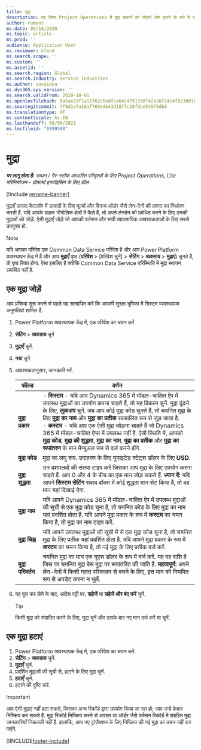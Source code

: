 ```yaml
---
title: मुद्रा
description: यह विषय Project Operations में मुद्रा प्रकारों को जोड़ने और हटाने के बारे में जानकारी देता है.
author: rumant
ms.date: 09/18/2020
ms.topic: article
ms.prod: ''
audience: Application User
ms.reviewer: kfend
ms.search.scope: ''
ms.custom: ''
ms.assetid: ''
ms.search.region: Global
ms.search.industry: Service industries
ms.author: suvaidya
ms.dyn365.ops.version: ''
ms.search.validFrom: 2020-10-01
ms.openlocfilehash: 0a5ae29f1a11f62c6edfca64c4751338f42a26f24c4f8230018b0b45a4ee2ddb
ms.sourcegitcommit: 7f8d1e7a16af769adb43d1877c28fdce53975db8
ms.translationtype: HT
ms.contentlocale: hi-IN
ms.lasthandoff: 08/06/2021
ms.locfileid: "6999588"
---
```

# <a name="currency"></a>मुद्रा

_**पर लागू होता है:** साधन / गैर-स्टॉक आधारित परिदृश्यों के लिए Project Operations, Lite परिनियोजन - प्रोफार्मा इनवॉइसिंग के लिए डील_

[!include [rename-banner](~/includes/cc-data-platform-banner.md)]

मुद्राएँ उत्पाद कैटलॉग में उत्पादों के लिए मूल्यों और विक्रय ऑर्डर जैसे लेन-देनों की लागत का निर्धारण करती हैं. यदि आपके ग्राहक भौगोलिक क्षेत्रों में फैले हैं, तो अपने लेनदेन को प्रबंधित करने के लिए उनकी मुद्राओं को जोड़ें. ऐसी मुद्राएँ जोड़ें जो आपकी वर्तमान और भावी व्यावसायिक आवश्यकताओं के लिए सबसे उपयुक्त हो.  

> [!NOTE]
> यदि आपका परिवेश एक Common Data Service परिवेश है और आप Power Platform व्यवस्थापन केंद्र में हैं और आप **मुद्राएँ** पृष्ठ (**परिवेश** > [परिवेश चुनें] > **सेटिंग** > **व्यवसाय** > **मुद्राएं**) चुनते हैं, तो पृष्ठ रिक्त होगा. ऐसा इसलिए है क्योंकि Common Data Service परिस्थिति में मुद्रा स्थापन समर्थित नहीं है.

## <a name="add-a-currency"></a>एक मुद्रा जोड़ें  
आप प्रक्रिया शुरू करने से पहले यह सत्यापित करें कि आपकी सुरक्षा भूमिका में सिस्टम व्यवस्थापक अनुमतियां शामिल हैं. 

1. Power Platform व्यवस्थापक केंद्र में, एक परिवेश का चयन करें. 
2. **सेटिंग** > **व्यवसाय** चुनें
3. **मुद्राएँ** चुनें.  
4. **नया** चुनें.  
5. आवश्यकतानुसार, जानकारी भरें.  


   |          फील्ड          |                                                                                                                                                                                                                                                                                                                                                                            वर्णन                                                                                                                                                                                                                                                                                                                                                                            |
   |-------------------------|-------------------------------------------------------------------------------------------------------------------------------------------------------------------------------------------------------------------------------------------------------------------------------------------------------------------------------------------------------------------------------------------------------------------------------------------------------------------------------------------------------------------------------------------------------------------------------------------------------------------------------------------------------------------------------------------------------------------------------------------------------------------|
   |    **मुद्रा प्रकार**    | - **सिस्टम** - यदि आप Dynamics 365 में मॉडल-चालित ऐप में उपलब्ध मुद्राओं का उपयोग करना चाहते हैं, तो यह विकल्प चुनें. मुद्रा ढूंढने के लिए, **लुकअप** चुनें. जब आप कोई मुद्रा कोड चुनते हैं, तो चयनित मुद्रा के लिए **मुद्रा का नाम** और **मुद्रा का प्रतीक** स्वचालित रूप से जुड़ जाता है.<br />- **कस्टम** - यदि आप एक ऐसी मुद्रा जोड़ना चाहते हैं जो Dynamics 365 में मॉडल-चालित ऐप्स में उपलब्ध नहीं है. ऐसी स्थिति में, आपको **मुद्रा कोड**, **मुद्रा की शुद्धता**, **मुद्रा का नाम**, **मुद्रा का प्रतीक** और **मुद्रा का रूपांतरण** के मान मैन्युअल रूप से दर्ज करने होंगे. |
   |    **मुद्रा कोड**    |                                                                                                                                                                                                                                                                                                                                            मुद्रा का लघु रूप. उदाहरण के लिए युनाइटेड स्टेट्स डॉलर के लिए **USD**.                                                                                                                                                                                                                                                                                                                                            |
   | **मुद्रा शुद्धता**  |                                                                                                                                                                                  उन दशमलवों की संख्या टाइप करें जिसका आप मुद्रा के लिए उपयोग करना चाहते हैं.  आप 0 और 4 के बीच का एक मान जोड़ सकते हैं. **ध्यान दें:**  यदि आपने **सिस्टम सेटिंग** संवाद बॉक्स में कोई शुद्धता मान सेट किया है, तो वह मान यहां दिखाई देगा.                                                                                                                                                                                  |
   |    **मुद्रा नाम**    |                                                                                                                                                                                                                                         यदि आपने Dynamics 365 में मॉडल-चालित ऐप में उपलब्ध मुद्राओं की सूची से एक मुद्रा कोड चुना है, तो चयनित कोड के लिए मुद्रा का नाम यहां प्रदर्शित होता है. यदि आपने मुद्रा प्रकार के रूप में **कस्टम** का चयन किया है, तो मुद्रा का नाम टाइप करें.                                                                                                                                                                                                                                          |
   |   **मुद्रा चिह्न**   |                                                                                                                                                                                                                                                                      यदि आपने उपलब्ध मुद्राओं की सूची में से एक मुद्रा कोड चुना है, तो चयनित मुद्रा के लिए प्रतीक यहां प्रदर्शित होता है. यदि आपने मुद्रा प्रकार के रूप में **कस्टम** का चयन किया है, तो नई मुद्रा के लिए प्रतीक दर्ज करें.                                                                                                                                                                                                                                                                       |
   | **मुद्रा परिवर्तन** |                                                                                                                                                                                                                                     चयनित मुद्रा का मान एक यूएस डॉलर के रूप में दर्ज करें. यह वह राशि है जिस पर चयनित मुद्रा बेस मुद्रा पर रूपांतरित की जाति है. **महत्वपूर्ण:**  अपने लेन-देनों में किसी गलत परिकलन से बचने के लिए, इस मान को नियमित रूप से अपडेट करना न भूलें.                                                                                                                                                                                                                                      |


6. यह पूरा कर लेने के बाद, आदेश पट्टी पर, **सहेजें** या **सहेजें और बंद करें** चुनें.  

   > [!TIP]
   >  किसी मुद्रा को संपादित करने के लिए, मुद्रा चुनें और उसके बाद नए मान दर्ज करें या चुनें.  

## <a name="delete-a-currency"></a>एक मुद्रा हटाएं  

1. Power Platform व्यवस्थापक केंद्र में, एक परिवेश का चयन करें. 
2. **सेटिंग** > **व्यवसाय** चुनें.
3. **मुद्राएँ** चुनें.  
4. प्रदर्शित मुद्राओं की सूची से, हटाने के लिए मुद्रा चुनें.  
5. **हटाएँ** चुनें.  
6. हटाने की पुष्टि करें.  

> [!IMPORTANT]
>  आप ऐसी मुद्राएं नहीं हटा सकते, जिसका अन्य रिकॉर्ड द्वारा उपयोग किया जा रहा हो; आप उन्हें केवल निष्क्रिय कर सकते हैं. मुद्रा रिकॉर्ड निष्क्रिय करने से अवसर या ऑर्डर जैसे वर्तमान रिकॉर्ड में संग्रहित मुद्रा जानकारियाँ निकलती नहीं हैं. हालांकि, आप नए ट्रांज़ैक्शन के लिए निष्क्रिय की गई मुद्रा का चयन नहीं कर पाएंगे.  


[!INCLUDE[footer-include](../includes/footer-banner.md)]